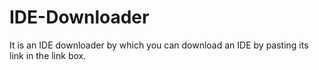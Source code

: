 # IDE-Downloader
It is an IDE downloader by which you can download an IDE by pasting its link in the link box.
